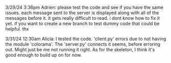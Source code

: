 3/29/24 3:36pm Adrien: please test the code and see if you have the same issues. each message sent to the server is displayed along with all of the messages before it. it gets really difficult to read. i dont know how to fix it yet. if you want to create a new branch to test dummy code that could be helpful. thx

3/31/24 12:30am Alicia: I tested the code. 'client.py' errors due to not having the module 'colorama'. The 'server.py' connects it seems, before erroring out. Might just be me not running it right. As for the skeleton, I think it's good enough to build up on for now. 